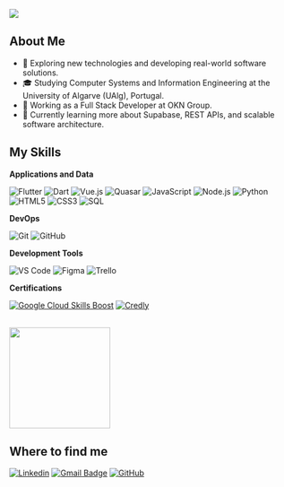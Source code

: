 ![](https://komarev.com/ghpvc/?username=FelpsAmorim&color=006bed)

## About Me

- 🤔 Exploring new technologies and developing real-world software solutions.
- 🎓 Studying Computer Systems and Information Engineering at the University of Algarve (UAlg), Portugal.
- 💼 Working as a Full Stack Developer at OKN Group.
- 🌱 Currently learning more about Supabase, REST APIs, and scalable software architecture.

## My Skills

**Applications and Data**

![Flutter](https://img.shields.io/badge/-Flutter-333333?style=flat&logo=Flutter)
![Dart](https://img.shields.io/badge/-Dart-333333?style=flat&logo=Dart)
![Vue.js](https://img.shields.io/badge/-Vue.js-333333?style=flat&logo=Vue.js)
![Quasar](https://img.shields.io/badge/-Quasar-333333?style=flat&logo=Quasar)
![JavaScript](https://img.shields.io/badge/-JavaScript-333333?style=flat&logo=javascript)
![Node.js](https://img.shields.io/badge/-Node.js-333333?style=flat&logo=node.js)
![Python](https://img.shields.io/badge/-Python-333333?style=flat&logo=python)
![HTML5](https://img.shields.io/badge/-HTML5-333333?style=flat&logo=HTML5)
![CSS3](https://img.shields.io/badge/-CSS3-333333?style=flat&logo=CSS3)
![SQL](https://img.shields.io/badge/-SQL-333333?style=flat&logo=sqlite)

**DevOps**

![Git](https://img.shields.io/badge/-Git-333333?style=flat&logo=git)
![GitHub](https://img.shields.io/badge/-GitHub-333333?style=flat&logo=github)

**Development Tools**

![VS Code](https://img.shields.io/badge/-Visual%20Studio%20Code-333333?style=flat&logo=visual-studio-code&logoColor=007ACC)
![Figma](https://img.shields.io/badge/-Figma-333333?style=flat&logo=figma&logoColor=007ACC)
![Trello](https://img.shields.io/badge/-Trello-333333?style=flat&logo=trello)

**Certifications**

[![Google Cloud Skills Boost](https://img.shields.io/badge/Google%20Cloud%20Skills%20Boost-4285F4?style=flat&logo=google-cloud&logoColor=white)](https://www.cloudskillsboost.google/public_profiles/bef309cb-edd0-43c1-9436-f67673714de1)
[![Credly](https://img.shields.io/badge/Credly%20Badges-F36?style=flat&logo=credly&logoColor=white)](https://www.credly.com/users/felipe-felix.dce012aa)

<br/>

<a href="https://github.com/FelpsAmorim" title="Felipe's Profile">
  <img height="180em" src="https://github-readme-stats.vercel.app/api?username=FelpsAmorim&theme=dracula&show_icons=true" />
</a>

## Where to find me

[![Linkedin](https://img.shields.io/badge/-Felipe%20Félix-0077B5?style=flat-square&logo=Linkedin&logoColor=white&link=https://www.linkedin.com/in/felipe-felix-770a4923b/)](https://www.linkedin.com/in/felipe-felix-770a4923b/)
[![Gmail Badge](https://img.shields.io/badge/-felipefelixamorim@gmail.com-006bed?style=flat-square&logo=Gmail&logoColor=white&link=mailto:felipefelixamorim@gmail.com)](mailto:felipefelixamorim@gmail.com)
[![GitHub](https://img.shields.io/github/followers/FelpsAmorim?label=follow&style=social)](https://github.com/FelpsAmorim)
